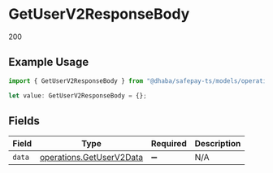 # GetUserV2ResponseBody

200

## Example Usage

```typescript
import { GetUserV2ResponseBody } from "@dhaba/safepay-ts/models/operations";

let value: GetUserV2ResponseBody = {};
```

## Fields

| Field                                                                | Type                                                                 | Required                                                             | Description                                                          |
| -------------------------------------------------------------------- | -------------------------------------------------------------------- | -------------------------------------------------------------------- | -------------------------------------------------------------------- |
| `data`                                                               | [operations.GetUserV2Data](../../models/operations/getuserv2data.md) | :heavy_minus_sign:                                                   | N/A                                                                  |